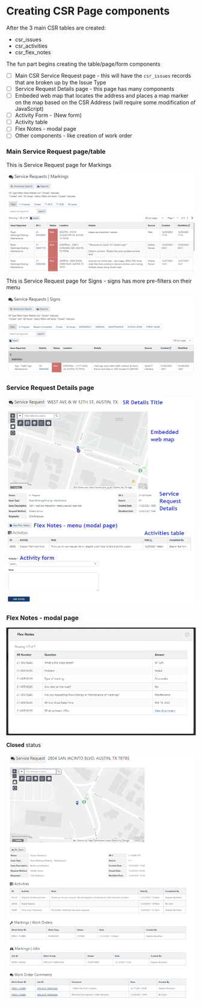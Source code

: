 # Creating CSR Page components

After the 3 main CSR tables are created:&#x20;

* csr\_issues
* csr\_activities
* csr\_flex\_notes

The fun part begins creating the table/page/form components

* [ ] Main CSR Service Request page - this will have the `csr_issues` records that are broken up by the Issue Type
* [ ] Service Request Details page - this page has many components
* [ ] Embeded web map that locates the address and places a map marker on the map based on the CSR Address (will require some modification of JavaScript)
* [ ] Activity Form - (New form)
* [ ] Activity table
* [ ] Flex Notes - modal page
* [ ] Other components - like creation of work order

### Main Service Request page/table

This is Service Request page for Markings

![](<../../.gitbook/assets/image (5) (1) (1).png>)

This is Service Request page for Signs - signs has more pre-filters on their menu

![](<../../.gitbook/assets/image (1) (1) (1).png>)

### Service Request Details page

****![](<../../.gitbook/assets/image (3) (1).png>)****

### **Flex Notes - modal page**

****![](<../../.gitbook/assets/image (4) (1).png>)****

**Closed** status

![](<../../.gitbook/assets/image (2) (1).png>)

